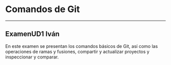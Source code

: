 # Comandos de Git
---
## ExamenUD1 Iván

En este examen se presentan los comandos básicos de Git, así como las operaciones de ramas y fusiones, compartir y actualizar proyectos y inspeccionar y comparar.
